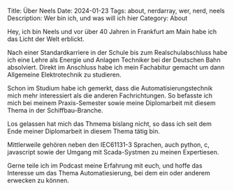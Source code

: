 Title: Über Neels
Date: 2024-01-23
Tags: about, nerdarray, wer, nerd, neels
Description: Wer bin ich, und was will ich hier
Category: About

<p>Hey, ich bin Neels und vor über 40 Jahren in Frankfurt am Main habe ich das Licht der Welt erblickt.</p>
<p>Nach einer Standardkarriere in der Schule bis zum Realschulabschluss habe ich eine Lehre als Energie und Anlagen Techniker bei der Deutschen Bahn absolviert. Direkt im Anschluss habe ich mein Fachabitur gemacht um dann Allgemeine Elektrotechnik zu studieren.</p>
<p>Schon im Studium habe ich gemerkt, dass die Automatisierungstechnik mich mehr interessiert als die anderen Fachrichtungen. So befasste ich mich bei meinem Praxis-Semester sowie meine Diplomarbeit mit diesem Thema in der Schiffbau-Branche.</p>
<p>Los gelassen hat mich das Thmema bislang nicht, so dass ich seit dem Ende meiner Diplomarbeit in diesem Thema tätig bin.</p>
<p>Mittlerweile gehören neben den IEC61131-3 Sprachen, auch python, c, javascript sowie der Umgang mit Scada-Systmen zu meinen Expertiesen.</p>
<p>Gerne teile ich im Podcast meine Erfahrung mit euch, und hoffe das Interesse um das Thema Automatiesierung, bei dem ein oder anderem erwecken zu können.</p>